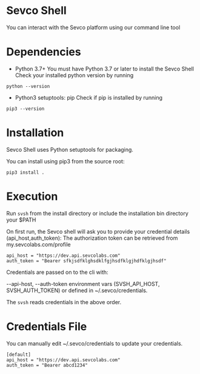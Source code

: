 # Sevco Shell
You can interact with the Sevco platform using our command line tool

# Dependencies

- Python 3.7+
You must have Python 3.7 or later to install the Sevco Shell
Check your installed python version by running
```
python --version
```
- Python3 setuptools: pip
Check if pip is installed by running
```
pip3 --version
```

# Installation

Sevco Shell uses Python setuptools for packaging. 

You can install using pip3 from the source root:
```
pip3 install .
```

# Execution

Run `svsh` from the install directory or include the installation bin directory your $PATH

On first run, the Sevco shell will ask you to provide your credential details (api_host,auth_token):
The authorization token can be retrieved from my.sevcolabs.com/profile
```
api_host = "https://dev.api.sevcolabs.com"
auth_token = "Bearer sfkjsdfklghsdklfgjhsdfklgjhdfklgjhsdf"
```

Credentials are passed on to the cli with:

--api-host, --auth-token
environment vars (SVSH\_API\_HOST, SVSH\_AUTH\_TOKEN)
or defined in ~/.sevco/credentials.

The `svsh` reads credentials in the above order.


# Credentials File

You can manually edit ~/.sevco/credentials to update your credentials.
```
[default]
api_host = "https://dev.api.sevcolabs.com"
auth_token = "Bearer abcd1234"
```
